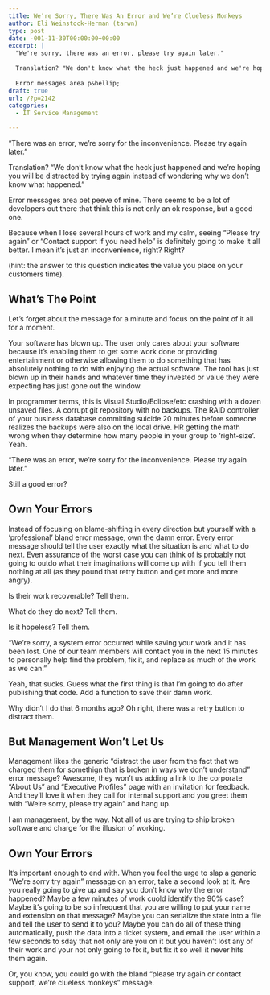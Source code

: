 ```yaml
---
title: We’re Sorry, There Was An Error and We’re Clueless Monkeys
author: Eli Weinstock-Herman (tarwn)
type: post
date: -001-11-30T00:00:00+00:00
excerpt: |
  "We're sorry, there was an error, please try again later."
  
  Translation? "We don't know what the heck just happened and we're hoping you will be distracted by trying again instead of wondering why we don't know what happened."
  
  Error messages area p&hellip;
draft: true
url: /?p=2142
categories:
  - IT Service Management

---
```

&#8220;There was an error, we&#8217;re sorry for the inconvenience. Please try again later.&#8221;

Translation? &#8220;We don&#8217;t know what the heck just happened and we&#8217;re hoping you will be distracted by trying again instead of wondering why we don&#8217;t know what happened.&#8221;

Error messages area pet peeve of mine. There seems to be a lot of developers out there that think this is not only an ok response, but a good one.

Because when I lose several hours of work and my calm, seeing &#8220;Please try again&#8221; or &#8220;Contact support if you need help&#8221; is definitely going to make it all better. I mean it&#8217;s just an inconvenience, right? Right? 

(hint: the answer to this question indicates the value you place on your customers time).

## What&#8217;s The Point

Let&#8217;s forget about the message for a minute and focus on the point of it all for a moment.

Your software has blown up. The user only cares about your software because it&#8217;s enabling them to get some work done or providing entertainment or otherwise allowing them to do something that has absolutely nothing to do with enjoying the actual software. The tool has just blown up in their hands and whatever time they invested or value they were expecting has just gone out the window.

In programmer terms, this is Visual Studio/Eclipse/etc crashing with a dozen unsaved files. A corrupt git repository with no backups. The RAID controller of your business database committing suicide 20 minutes before someone realizes the backups were also on the local drive. HR getting the math wrong when they determine how many people in your group to &#8216;right-size&#8217;. Yeah.

&#8220;There was an error, we&#8217;re sorry for the inconvenience. Please try again later.&#8221;

Still a good error?

## Own Your Errors

Instead of focusing on blame-shifting in every direction but yourself with a &#8216;professional&#8217; bland error message, own the damn error. Every error message should tell the user exactly what the situation is and what to do next. Even assurance of the worst case you can think of is probably not going to outdo what their imaginations will come up with if you tell them nothing at all (as they pound that retry button and get more and more angry).

Is their work recoverable? Tell them. 

What do they do next? Tell them.

Is it hopeless? Tell them.

&#8220;We&#8217;re sorry, a system error occurred while saving your work and it has been lost. One of our team members will contact you in the next 15 minutes to personally help find the problem, fix it, and replace as much of the work as we can.&#8221;

Yeah, that sucks. Guess what the first thing is that I&#8217;m going to do after publishing that code. Add a function to save their damn work.

Why didn&#8217;t I do that 6 months ago? Oh right, there was a retry button to distract them.

## But Management Won&#8217;t Let Us

Management likes the generic &#8220;distract the user from the fact that we charged them for somethign that is broken in ways we don&#8217;t understand&#8221; error message? Awesome, they won&#8217;t us adding a link to the corporate &#8220;About Us&#8221; and &#8220;Executive Profiles&#8221; page with an invitation for feedback. And they&#8217;ll love it when they call for internal support and you greet them with &#8220;We&#8217;re sorry, please try again&#8221; and hang up.

I am management, by the way. Not all of us are trying to ship broken software and charge for the illusion of working. 

## Own Your Errors

It&#8217;s important enough to end with. When you feel the urge to slap a generic &#8220;We&#8217;re sorry try again&#8221; message on an error, take a second look at it. Are you really going to give up and say you don&#8217;t know why the error happened? Maybe a few minutes of work cuold identify the 90% case? Maybe it&#8217;s going to be so infrequent that you are willing to put your name and extension on that message? Maybe you can serialize the state into a file and tell the user to send it to you? Maybe you can do all of these thing automatically, push the data into a ticket system, and email the user within a few seconds to sday that not only are you on it but you haven&#8217;t lost any of their work and your not only going to fix it, but fix it so well it never hits them again.

Or, you know, you could go with the bland &#8220;please try again or contact support, we&#8217;re clueless monkeys&#8221; message.